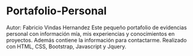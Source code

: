 # Portafolio-Personal
Autor: Fabricio Vindas Hernandez
Este pequeño portafolio de evidencias personal con información mía, mis experiencias y conocimientos en proyectos. 
Además contiene la información para contactarme. Realizado con HTML, CSS, Bootstrap, Javascript y Jquery.



